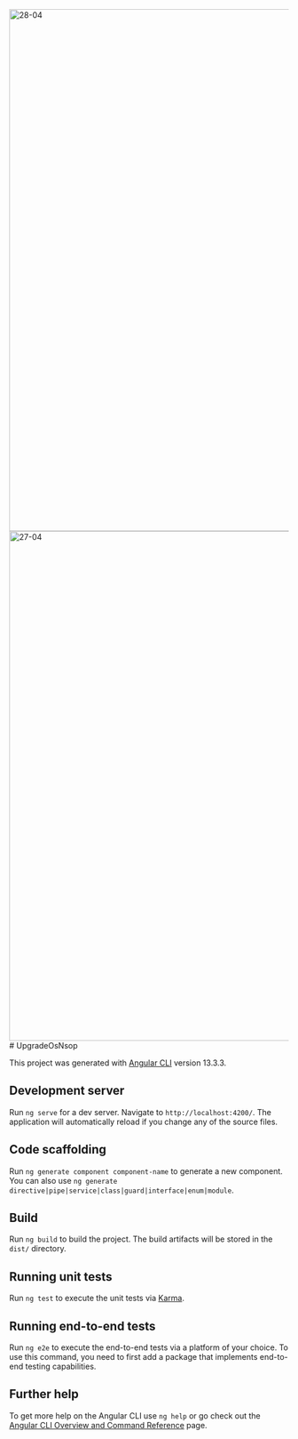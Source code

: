 <img width="939" alt="28-04" src="https://user-images.githubusercontent.com/24728013/165689681-d5864ffb-39c5-46a5-8bac-35fd72f9c631.PNG">
<img width="917" alt="27-04" src="https://user-images.githubusercontent.com/24728013/165574178-0cf596f3-9c44-479b-a9eb-8dbac383e527.PNG">
# UpgradeOsNsop

This project was generated with [Angular CLI](https://github.com/angular/angular-cli) version 13.3.3.

## Development server

Run `ng serve` for a dev server. Navigate to `http://localhost:4200/`. The application will automatically reload if you change any of the source files.

## Code scaffolding

Run `ng generate component component-name` to generate a new component. You can also use `ng generate directive|pipe|service|class|guard|interface|enum|module`.

## Build

Run `ng build` to build the project. The build artifacts will be stored in the `dist/` directory.

## Running unit tests

Run `ng test` to execute the unit tests via [Karma](https://karma-runner.github.io).

## Running end-to-end tests

Run `ng e2e` to execute the end-to-end tests via a platform of your choice. To use this command, you need to first add a package that implements end-to-end testing capabilities.

## Further help

To get more help on the Angular CLI use `ng help` or go check out the [Angular CLI Overview and Command Reference](https://angular.io/cli) page.
